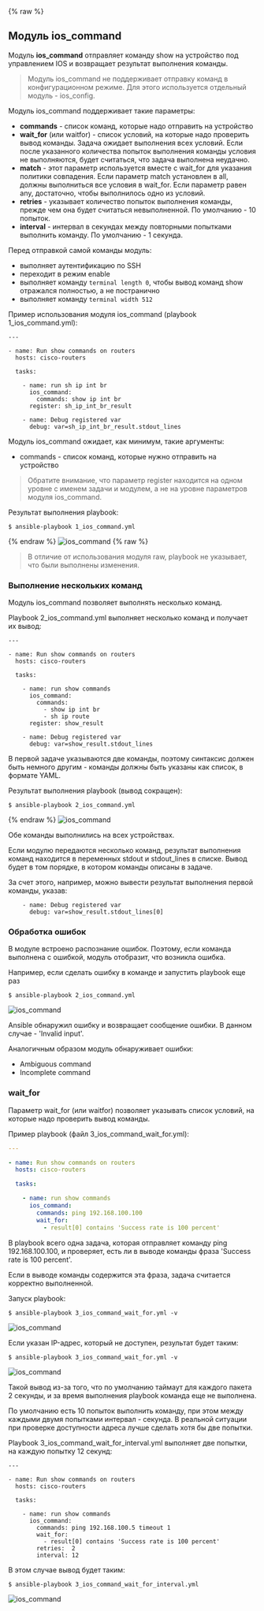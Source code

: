 {% raw %}
## Модуль ios_command

Модуль __ios_command__ отправляет команду show на устройство под управлением IOS и возвращает результат выполнения команды.

> Модуль ios_command не поддерживает отправку команд в конфигурационном режиме. Для этого используется отдельный модуль - ios_config.

Модуль ios_command поддерживает такие параметры:
* __commands__ - список команд, которые надо отправить на устройство
* __wait_for__ (или waitfor) - список условий, на которые надо проверить вывод команды. Задача ожидает выполнения всех условий. Если после указанного количества попыток выполнения команды условия не выполняются, будет считаться, что задача выполнена неудачно.
* __match__ - этот параметр используется вместе с wait_for для указания политики совпадения. Если параметр match установлен в all, должны выполниться все условия в wait_for. Если параметр равен any, достаточно, чтобы выполнилось одно из условий. 
* __retries__ - указывает количество попыток выполнения команды, прежде чем она будет считаться невыполненной. По умолчанию - 10 попыток.
* __interval__ - интервал в секундах между повторными попытками выполнить команду. По умолчанию - 1 секунда.

Перед отправкой самой команды модуль:
* выполняет аутентификацию по SSH
* переходит в режим enable
* выполняет команду ```terminal length 0```, чтобы вывод команд show отражался полностью, а не постранично
* выполняет команду ```terminal width 512```

Пример использования модуля ios_command (playbook 1_ios_command.yml):
```
---

- name: Run show commands on routers
  hosts: cisco-routers

  tasks:

    - name: run sh ip int br
      ios_command:
        commands: show ip int br
      register: sh_ip_int_br_result

    - name: Debug registered var
      debug: var=sh_ip_int_br_result.stdout_lines
```

Модуль ios_command ожидает, как минимум, такие аргументы:
* commands - список команд, которые нужно отправить на устройство

> Обратите внимание, что параметр register находится на одном уровне с именем задачи и модулем, а не на уровне параметров модуля ios_command.

Результат выполнения playbook:
```
$ ansible-playbook 1_ios_command.yml
```
{% endraw %}
![ios_command](https://raw.githubusercontent.com/natenka/PyNEng/master/images/15_ansible/2_ios_command.png)
{% raw %}

> В отличие от использования модуля raw, playbook не указывает, что были выполнены изменения.


### Выполнение нескольких команд

Модуль ios_command позволяет выполнять несколько команд.

Playbook 2_ios_command.yml выполняет несколько команд и получает их вывод:
```
---

- name: Run show commands on routers
  hosts: cisco-routers

  tasks:

    - name: run show commands
      ios_command:
        commands:
          - show ip int br
          - sh ip route
      register: show_result

    - name: Debug registered var
      debug: var=show_result.stdout_lines
```

В первой задаче указываются две команды, поэтому синтаксис должен быть немного другим - команды должны быть указаны как список, в формате YAML.


Результат выполнения playbook (вывод сокращен):
```
$ ansible-playbook 2_ios_command.yml
```
{% endraw %}
![ios_command](https://raw.githubusercontent.com/natenka/PyNEng/master/images/15_ansible/2a_ios_command.png)

Обе команды выполнились на всех устройствах.


Если модулю передаются несколько команд, результат выполнения команд находится в переменных stdout и stdout_lines в списке. Вывод будет в том порядке, в котором команды описаны в задаче.

За счет этого, например, можно вывести результат выполнения первой команды, указав:
```
    - name: Debug registered var
      debug: var=show_result.stdout_lines[0]
```

### Обработка ошибок

В модуле встроено распознание ошибок.
Поэтому, если команда выполнена с ошибкой, модуль отобразит, что возникла ошибка.

Например, если сделать ошибку в команде и запустить playbook еще раз
```
$ ansible-playbook 2_ios_command.yml
```

![ios_command](https://raw.githubusercontent.com/natenka/PyNEng/master/images/15_ansible/2_ios_command-fail.png)

Ansible обнаружил ошибку и возвращает сообщение ошибки.
В данном случае - 'Invalid input'.

Аналогичным образом модуль обнаруживает ошибки:
* Ambiguous command
* Incomplete command

### wait_for

Параметр wait_for (или waitfor) позволяет указывать список условий, на которые надо проверить вывод команды.

Пример playbook (файл 3_ios_command_wait_for.yml):
```yml
---

- name: Run show commands on routers
  hosts: cisco-routers

  tasks:

    - name: run show commands
      ios_command:
        commands: ping 192.168.100.100
        wait_for:
          - result[0] contains 'Success rate is 100 percent'
```

В playbook всего одна задача, которая отправляет команду ping 192.168.100.100, и проверяет, есть ли в выводе команды фраза 'Success rate is 100 percent'.

Если в выводе команды содержится эта фраза, задача считается корректно выполненной.

Запуск playbook:
```
$ ansible-playbook 3_ios_command_wait_for.yml -v
```

![ios_command](https://raw.githubusercontent.com/natenka/PyNEng/master/images/15_ansible/3_ios_command_waitfor.png)


Если указан IP-адрес, который не доступен, результат будет таким:
```
$ ansible-playbook 3_ios_command_wait_for.yml -v
```

![ios_command](https://raw.githubusercontent.com/natenka/PyNEng/master/images/15_ansible/3_ios_command_waitfor_timeout.png)


Такой вывод из-за того, что по умолчанию таймаут для каждого пакета 2 секунды, и за время выполнения playbook команда еще не выполнена.

По умолчанию есть 10 попыток выполнить команду, при этом между каждыми двумя попытками интервал - секунда.
В реальной ситуации при проверке доступности адреса лучше сделать хотя бы две попытки.

Playbook  3_ios_command_wait_for_interval.yml выполняет две попытки, на каждую попытку 12 секунд:
```
---

- name: Run show commands on routers
  hosts: cisco-routers

  tasks:

    - name: run show commands
      ios_command:
        commands: ping 192.168.100.5 timeout 1
        wait_for:
          - result[0] contains 'Success rate is 100 percent'
        retries:  2
        interval: 12
```


В этом случае вывод будет таким:
```
$ ansible-playbook 3_ios_command_wait_for_interval.yml
```

![ios_command](https://raw.githubusercontent.com/natenka/PyNEng/master/images/15_ansible/3_ios_command_waitfor_fail.png)


